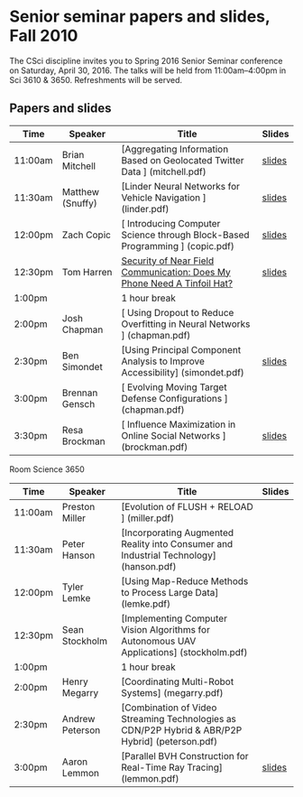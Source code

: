 # Senior seminar papers and slides, Fall 2010

The CSci discipline invites you to Spring 2016 Senior Seminar conference on Saturday, April 30, 2016. The talks will be held from 11:00am–4:00pm in Sci 3610 & 3650. Refreshments will be served. 
## Papers and slides

| Time | Speaker  | Title       | Slides  |
| -----|----------|-------------|---------|
|11:00am| 	Brian Mitchell |[Aggregating Information Based on Geolocated Twitter Data ]	(mitchell.pdf) | [slides](mitchellslides.pdf) |
|11:30am| 	Matthew (Snuffy)| [Linder 	Neural Networks for Vehicle Navigation ]	(linder.pdf) | [slides](linderslides.pdf) |
|12:00pm| 	Zach Copic |[	Introducing Computer Science through Block-Based Programming ]	(copic.pdf) | [slides](copicslides.pdf) | 
|12:30pm| 	Tom Harren| [	Security of Near Field Communication: Does My Phone Need A Tinfoil Hat? ](harren.pdf) | [slides](harren-slides.pdf) | 
|1:00pm |	|  	1 hour break 	  	  	 
|2:00pm| 	Josh Chapman| [	Using Dropout to Reduce Overfitting in Neural Networks ]	 (chapman.pdf)|
|2:30pm |	Ben Simondet| 	[Using Principal Component Analysis to Improve Accessibility] (simondet.pdf) | [slides](simondet-slides.pdf) |	
|3:00pm |	Brennan Gensch |[	Evolving Moving Target Defense Configurations ]	(chapman.pdf)	|	
|3:30pm |	Resa Brockman |[	Influence Maximization in Online Social Networks ]	(brockman.pdf) | [slides](brockmanslides.pdf) |
 Room Science 3650 
 
| Time | Speaker  | Title       | Slides  |
| -----|----------|-------------|---------|
|11:00am| 	Preston Miller| 	[Evolution of FLUSH + RELOAD ]	(miller.pdf)|
|11:30am| 	Peter Hanson |[Incorporating Augmented Reality into Consumer and Industrial Technology] (hanson.pdf)|	  
|12:00pm| 	Tyler Lemke |	[Using Map-Reduce Methods to Process Large Data] (lemke.pdf)	  |
|12:30pm| 	Sean Stockholm 	|[Implementing Computer Vision Algorithms for Autonomous UAV Applications] (stockholm.pdf)|	  
|1:00pm ||	  	1 hour break 	  	  	 
|2:00pm| 	Henry Megarry |	[Coordinating Multi-Robot Systems] (megarry.pdf) |
|2:30pm| 	Andrew Peterson| 	[Combination of Video Streaming Technologies as CDN/P2P Hybrid & ABR/P2P Hybrid] (peterson.pdf)	|
|3:00pm| 	Aaron Lemmon |	[Parallel BVH Construction for Real-Time Ray Tracing] 	(lemmon.pdf) | [slides](lemmon-slides.pdf) |
